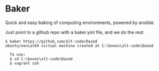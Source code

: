 # Baker

Quick and easy baking of computing environments, powered by ansible.

Just point to a github repo with a baker.yml file, and we do the rest.

```
$ baker https://github.com/alt-code/Dazed
ubuntu/xenial64 virtual machine created at C:\boxes\alt-code\Dazed

  To use:
  $ cd C:\boxes\alt-code\Dazed
  $ vagrant ssh
```

